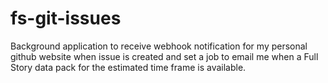 # fs-git-issues
Background application to receive webhook notification for my personal github website when issue is created and set a job to email me when a Full Story data pack for the estimated time frame is available.
